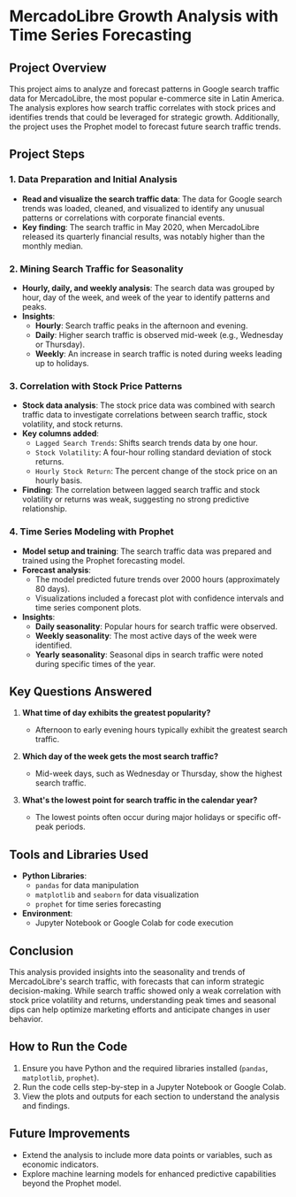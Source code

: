 # MercadoLibre Growth Analysis with Time Series Forecasting

## Project Overview
This project aims to analyze and forecast patterns in Google search traffic data for MercadoLibre, the most popular e-commerce site in Latin America. The analysis explores how search traffic correlates with stock prices and identifies trends that could be leveraged for strategic growth. Additionally, the project uses the Prophet model to forecast future search traffic trends.

## Project Steps

### 1. Data Preparation and Initial Analysis
- **Read and visualize the search traffic data**: The data for Google search trends was loaded, cleaned, and visualized to identify any unusual patterns or correlations with corporate financial events.
- **Key finding**: The search traffic in May 2020, when MercadoLibre released its quarterly financial results, was notably higher than the monthly median.

### 2. Mining Search Traffic for Seasonality
- **Hourly, daily, and weekly analysis**: The search data was grouped by hour, day of the week, and week of the year to identify patterns and peaks.
- **Insights**:
  - **Hourly**: Search traffic peaks in the afternoon and evening.
  - **Daily**: Higher search traffic is observed mid-week (e.g., Wednesday or Thursday).
  - **Weekly**: An increase in search traffic is noted during weeks leading up to holidays.

### 3. Correlation with Stock Price Patterns
- **Stock data analysis**: The stock price data was combined with search traffic data to investigate correlations between search traffic, stock volatility, and stock returns.
- **Key columns added**:
  - `Lagged Search Trends`: Shifts search trends data by one hour.
  - `Stock Volatility`: A four-hour rolling standard deviation of stock returns.
  - `Hourly Stock Return`: The percent change of the stock price on an hourly basis.
- **Finding**: The correlation between lagged search traffic and stock volatility or returns was weak, suggesting no strong predictive relationship.

### 4. Time Series Modeling with Prophet
- **Model setup and training**: The search traffic data was prepared and trained using the Prophet forecasting model.
- **Forecast analysis**:
  - The model predicted future trends over 2000 hours (approximately 80 days).
  - Visualizations included a forecast plot with confidence intervals and time series component plots.
- **Insights**:
  - **Daily seasonality**: Popular hours for search traffic were observed.
  - **Weekly seasonality**: The most active days of the week were identified.
  - **Yearly seasonality**: Seasonal dips in search traffic were noted during specific times of the year.

## Key Questions Answered
1. **What time of day exhibits the greatest popularity?**
   - Afternoon to early evening hours typically exhibit the greatest search traffic.

2. **Which day of the week gets the most search traffic?**
   - Mid-week days, such as Wednesday or Thursday, show the highest search traffic.

3. **What's the lowest point for search traffic in the calendar year?**
   - The lowest points often occur during major holidays or specific off-peak periods.

## Tools and Libraries Used
- **Python Libraries**:
  - `pandas` for data manipulation
  - `matplotlib` and `seaborn` for data visualization
  - `prophet` for time series forecasting
- **Environment**:
  - Jupyter Notebook or Google Colab for code execution

## Conclusion
This analysis provided insights into the seasonality and trends of MercadoLibre's search traffic, with forecasts that can inform strategic decision-making. While search traffic showed only a weak correlation with stock price volatility and returns, understanding peak times and seasonal dips can help optimize marketing efforts and anticipate changes in user behavior.

## How to Run the Code
1. Ensure you have Python and the required libraries installed (`pandas`, `matplotlib`, `prophet`).
2. Run the code cells step-by-step in a Jupyter Notebook or Google Colab.
3. View the plots and outputs for each section to understand the analysis and findings.

## Future Improvements
- Extend the analysis to include more data points or variables, such as economic indicators.
- Explore machine learning models for enhanced predictive capabilities beyond the Prophet model.
